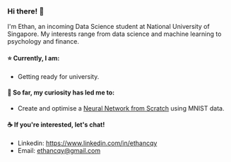 ### Hi there! 👋
I'm Ethan, an incoming Data Science student at National University of Singapore. My interests range from data science and machine learning to psychology and finance. 

#### ⭐ Currently, I am:
* Getting ready for university.

#### 🚀 So far, my curiosity has led me to:
* Create and optimise a [Neural Network from Scratch](https://github.com/ethancqy/portfolio/tree/main/Neural%20Network%20from%20Scratch%20(MNIST)) using MNIST data.

#### ☕ If you're interested, let's chat!
* Linkedin: https://www.linkedin.com/in/ethancqy
* Email: ethancqy@gmail.com
